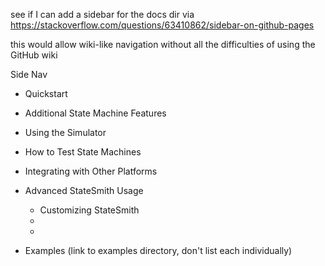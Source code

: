 see if I can add a sidebar for the docs dir via https://stackoverflow.com/questions/63410862/sidebar-on-github-pages

this would allow wiki-like navigation without all the difficulties of using the GitHub wiki


Side Nav

- Quickstart

- Additional State Machine Features
- Using the Simulator
- How to Test State Machines
- Integrating with Other Platforms

- Advanced StateSmith Usage
  - Customizing StateSmith
  - 
  - 

- Examples (link to examples directory, don't list each individually)
